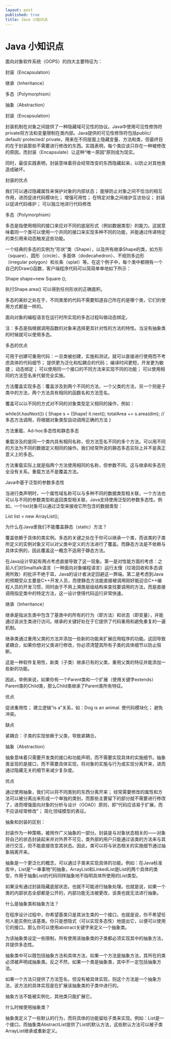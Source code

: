 ```yaml
---
layout: post
published: true
title: Java 小知识点
---
```

# Java 小知识点

面向对象软件系统（OOPS）的四大主要特征为：

封装（Encapsulation）

继承（Inheritance）

多态（Polymorphism）

抽象（Abstraction）

封装（Encapsulation）

封装机制在对象之间提供了一种隐藏域可见性的协议。Java中使用可见性修饰符private将方法和变量限制在类内部。Java提供的可见性修饰符包括public/ default/ protected/ private，用来在不同层面上隐藏变量、方法和类，但最终目的在于封装那些不需要进行修改的东西。实践表明，每个类应该只存在一种被修改的原因，而封装（Encapsulate）让这种“唯一原因”原则成为现实。

同时，最佳实践表明，封装意味着将会经常改变的东西隐藏起来，以防止对其他类造成破坏。

封装的优点

我们可以通过隐藏属性来保护对象的内部状态；
能够防止对象之间不恰当的相互作用，进而促进代码模块化；
增强可用性；
在特定对象之间维护互访协议；
封装以促进代码维护；
可以独立地进行代码修改

多态（Polymorphism）

多态是指使用相同的接口来应对不同的底层形式（例如数据类型）的能力。这就意味着同一个类可以使用一个共同的接口来实现多种不同的功能，并能通过传递特定的类引用来动态触发这些功能。

一个经典的多态的实例为“形状”类（Shape），以及所有继承Shape的类，如方形（square）、圆形（circle）、多面体（dodecahedron）、不规则多边形（irregular polygon）和长条（splat）等。在这个例子中，每个类中都拥有一个自己的Draw()函数，客户端程序代码可以简简单单地如下所示：

Shape shape=new Square ();

执行Shape.area() 可以得到任何形状的正确面积。

多态的美妙之处在于，不同类里的代码不需要知道自己所在的是哪个类，它们的使用方式都是一样的。

面向对象的编程语言在运行时所实现的多态过程叫做动态绑定。

注：多态是指根据调用函数的对象来选择更具针对性的方法的特性。当没有抽象类的时候就可以使用多态。

多态的优点

可用于创建可重用代码：一旦类被创建，实施和测试，就可以直接进行使用而不考虑具体的代码细节；
提供更为泛化和松耦合的代码；
编译时间更短，开发更为敏捷；
动态绑定；
可以使用同一个接口的不同方法来实现不同的功能；
可以使用相同的方法签名来代替完全实施。

方法覆盖实现多态：覆盖涉及到两个不同的方法，一个父类的方法，另一个则是子类中的方法，两个方法具有相同的函数名和方法签名。

覆盖可以以不同的方式对不同的对象类型定义相同的操作，例如：

while(it.hasNext()) {
    Shape s = (Shape) it.next();
    totalArea += s.area(dim); //多态方法调用，将根据对象类型自动调用正确的方法
}

方法重载、Ad-hoc多态性和静态多态

重载涉及的是同一个类内具有相同名称，但方法签名不同的多个方法。可以用不同的方法为不同的数据定义相同的操作。我们经常所说的静态多态实际上并不是真正意义上的多态。

方法重载实际上就是指两个方法使用相同的名称，但参数不同。这与继承和多态完全没有关系。重载方法不是覆盖方法。

Java中基于泛型的参数多态性

当进行类声明时，一个属性域名称可以与多种不同的数据类型相关联，一个方法也可以与不同的参数类型和返回类型相关联，Java支持使用泛型的参数多态性。例如，一个list对象可以通过泛型来接收它所包含的数据类型：

List<String> list = new ArrayList<String>();

为什么在Java里我们不能覆盖静态（static）方法？

覆盖依赖于具体的类实例。多态的关键之处在于你可以继承一个类，而该类的子类所定义的实例对象又可以对父类中定义的方法进行了覆盖。而静态方法是不依赖与具体实例的，因此覆盖这一概念不适用于静态方法。

在Java设计早起有两点考虑直接导致了这一现象。第一是对性能方面的考虑：之前人们对Smalltalk语言（一种面向对象编程语言）运行太慢（垃圾回收和多态调用所致）的批评不绝于耳，Java的设计者决定回避这一弊端。第二是考虑到Java的预期受众主要是C++开发人员，而使静态方法能直接被调用刚好能迎合C++编程人员的开发习惯，同时由于不用上溯类层级结构来查找要调用的方法，而是直接调用指定类中的特定方法，这一设计使得代码运行非常快速。

继承（Inheritance）

继承是指派生类中包含了基类中的所有的行为（即方法）和状态（即变量），并能通过该派生类进行访问。继承的关键好处在于它提供了代码重用和避免重复的一遍机制。

继承类通过重用父类的方法并添加一些新的功能来扩展应用程序的功能。这回导致紧耦合，如果你想对父类进行修改，你必须清楚其所有子类的具体细节以防止阻断。

这是一种软件复用性，新类（子类）继承已有的父类，重用父类的特征并能添加一些新的功能。

因此，举例来说，如果你有一个Parent类和一个扩展（使用关键字extends）Parent类的Child类，那么Child类继承了Parent类所有特征。

优点

促进重用性；
建立逻辑“is a”关系，如：Dog is an animal.
使代码模块化；
避免冲突。

缺点

紧耦合：子类的实现依赖于父类，导致紧耦合。

抽象（Abstraction）

抽象意味着只需要开发类的接口和功能声明，而不需要实现具体的实施细节。抽象类呈现的是接口，而不需要具体实现，将对象的实施与行为或实现分离开来，进而通过隐藏无关的细节来减少复杂度。

优点

通过使用抽象，我们可以将不同类别的东西分离开来；
经常需要修改的属性和方法可以被分离出来形成一个单独的类别，而那些主要留下的部分就不需要进行修改了，进而增强面向对象的分析与设计（OOAD）原则，即“代码应该易于扩展，而不应该经常修改”；
简化领域模型的表征。

抽象和封装的区别：

封装作为一种策略，被用作广义抽象的一部分。封装是与对象状态相关的——对象将自己的状态封装起来并对外界不可见，类外部的用户只能通过该类的方法来与其进行交互，但不能直接改变其状态。因此，类可以将与状态相关的实施细节通过抽象隔离开来。

抽象是一个更泛化的概念，可以通过子类来实现具体的功能。例如：在Java标准库中，List是“一串事物”的抽象，ArrayList和LinkedList是List的两个具体的类型，作用于抽象List的代码同样抽象地不指明具体所使用的List类型。

如果没有通过封装隐藏底层状态，也就不可能进行抽象处理。也就是说，如果一个类的内部状态全部都是公开的，内部功能无法被更改，该类也就无法进行抽象。

什么是抽象类和抽象方法？

在程序设计过程中，你希望基类只是其派生类的一个接口，也就是说，你不希望任何人能实例化该基类。你只是想隐式（可以实现多态性）地提出它，以便可以使用它的接口。那么你可以使用abstract关键字来定义一个抽象类。

为该抽象类设定一些限制，所有使用该抽象类的子类都必须实现其中的抽象方法，并提供多态性。

抽象类中可以既包括抽象方法和具体方法，如果一个方法是抽象方法，其所在的类必须被声明成抽象类。反之不然，如果一个类是抽象类，其中不一定包括抽象方法。

如果一个方法只提供了方法签名，但没有被具体实现，则这个方法是一个抽象方法，该方法的具体实现是在扩展该抽象类的子类中进行的。

抽象方法不能被实例化，其他类只能扩展它。

什么时候使用抽象类？

抽象类定义了一些默认的行为，而将具体的功能留给子类来实现。例如：List是一个接口，而抽象类AbstractList提供了List的默认方法，这些默认方法可以被子类ArrayList继承或重新定义。